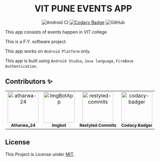<div align="center">
<h1 align="center">VIT PUNE EVENTS APP</h1>

![Android CI](https://img.shields.io/github/workflow/status/atharwa-24/VIT_Pune_Events/Android%20CI?logo=Android)
[![Codacy Badge](https://app.codacy.com/project/badge/Grade/510b3139a60441dda33be9582ed1e5a0)](https://www.codacy.com/manual/atharwakharkar/VIT_Pune_Events?utm_source=github.com&utm_medium=referral&utm_content=atharwa-24/VIT_Pune_Events&utm_campaign=Badge_Grade)
![GitHub](https://img.shields.io/github/license/atharwa-24/VIT_Pune_Events?logo=Github)

</div>

This app consists of events happen in VIT college

This is a F.Y. software project.

This app works on `Android Platform` only.

This app is built using `Android Studio`, `Java language`,
`FireBase Authentication`.

## Contributors :sparkles:

<table>
<tr>
                <td align="center">
                    <a href="https://github.com/atharwa-24">
                        <img src="https://avatars0.githubusercontent.com/u/54115798?v=4" width="100;" alt="atharwa-24"/>
                        <br />
                        <sub><b>Atharwa_24</b></sub>
                    </a>
                </td>
                <td align="center">
                    <a href="https://github.com/ImgBotApp">
                        <img src="https://avatars1.githubusercontent.com/u/31427850?v=4" width="100;" alt="ImgBotApp"/>
                        <br />
                        <sub><b>Imgbot</b></sub>
                    </a>
                </td>
                <td align="center">
                    <a href="https://github.com/restyled-commits">
                        <img src="https://avatars0.githubusercontent.com/u/65077583?v=4" width="100;" alt="restyled-commits"/>
                        <br />
                        <sub><b>Restyled Commits</b></sub>
                    </a>
                </td>
                <td align="center">
                    <a href="https://github.com/codacy-badger">
                        <img src="https://avatars3.githubusercontent.com/u/23704769?v=4" width="100;" alt="codacy-badger"/>
                        <br />
                        <sub><b>Codacy Badger</b></sub>
                    </a>
                </td></tr>
</table>

## License

This Project is License under
[MIT](https://github.com/atharwa-24/VIT_Pune_Events/blob/develop/LICENSE).
